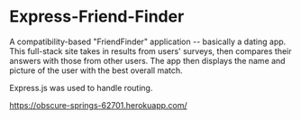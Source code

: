 # Express-Friend-Finder
A compatibility-based "FriendFinder" application -- basically a dating app. This full-stack site takes in results from users' surveys, then compares their answers with those from other users. The app then displays the name and picture of the user with the best overall match.

Express.js was used to handle routing.

https://obscure-springs-62701.herokuapp.com/
